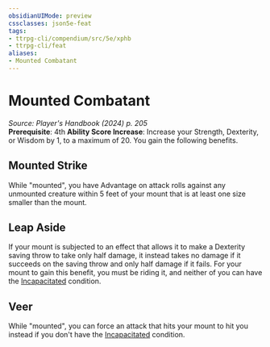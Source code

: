 ```yaml
---
obsidianUIMode: preview
cssclasses: json5e-feat
tags:
- ttrpg-cli/compendium/src/5e/xphb
- ttrpg-cli/feat
aliases:
- Mounted Combatant
---
```

# Mounted Combatant
*Source: Player's Handbook (2024) p. 205*  
**Prerequisite**: 4th
**Ability Score Increase**: Increase your Strength, Dexterity, or Wisdom by 1, to a maximum of 20.
You gain the following benefits.

## Mounted Strike

While "mounted", you have Advantage on attack rolls against any unmounted creature within 5 feet of your mount that is at least one size smaller than the mount.

## Leap Aside

If your mount is subjected to an effect that allows it to make a Dexterity saving throw to take only half damage, it instead takes no damage if it succeeds on the saving throw and only half damage if it fails. For your mount to gain this benefit, you must be riding it, and neither of you can have the [Incapacitated](Інструменти%20ДМ/CLI/rules/conditions.md#Incapacitated) condition.

## Veer

While "mounted", you can force an attack that hits your mount to hit you instead if you don't have the [Incapacitated](Інструменти%20ДМ/CLI/rules/conditions.md#Incapacitated) condition.